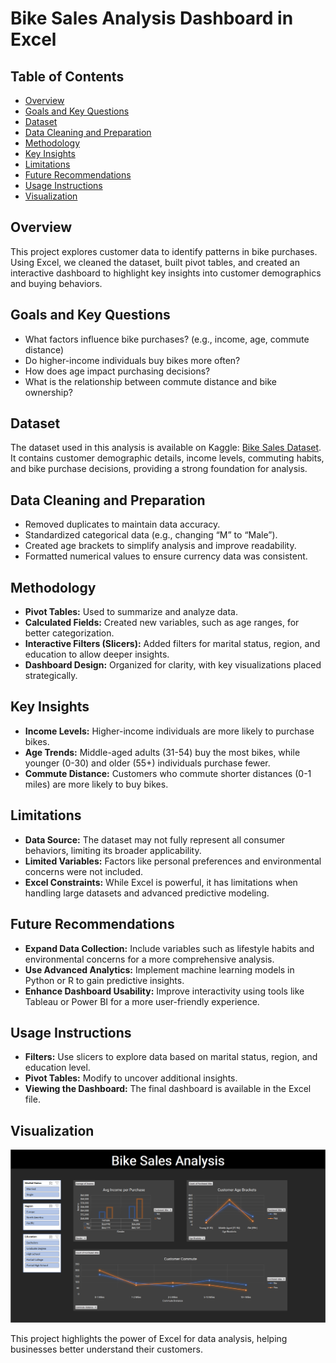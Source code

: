 # Bike Sales Analysis Dashboard in Excel

## Table of Contents

- [Overview](#overview)
- [Goals and Key Questions](#goals-and-key-questions)
- [Dataset](#dataset)
- [Data Cleaning and Preparation](#data-cleaning-and-preparation)
- [Methodology](#methodology)
- [Key Insights](#key-insights)
- [Limitations](#limitations)
- [Future Recommendations](#future-recommendations)
- [Usage Instructions](#usage-instructions)
- [Visualization](#visualization)

## **Overview**

This project explores customer data to identify patterns in bike purchases. Using Excel, we cleaned the dataset, built pivot tables, and created an interactive dashboard to highlight key insights into customer demographics and buying behaviors.

## **Goals and Key Questions**

- What factors influence bike purchases? (e.g., income, age, commute distance)
- Do higher-income individuals buy bikes more often?
- How does age impact purchasing decisions?
- What is the relationship between commute distance and bike ownership?

## **Dataset**

The dataset used in this analysis is available on Kaggle: [Bike Sales Dataset](https://www.kaggle.com/datasets/ahmedmohamedibrahim1/bike-sales-dataset). It contains customer demographic details, income levels, commuting habits, and bike purchase decisions, providing a strong foundation for analysis.

## **Data Cleaning and Preparation**

- Removed duplicates to maintain data accuracy.
- Standardized categorical data (e.g., changing “M” to “Male”).
- Created age brackets to simplify analysis and improve readability.
- Formatted numerical values to ensure currency data was consistent.

## **Methodology**

- **Pivot Tables:** Used to summarize and analyze data.
- **Calculated Fields:** Created new variables, such as age ranges, for better categorization.
- **Interactive Filters (Slicers):** Added filters for marital status, region, and education to allow deeper insights.
- **Dashboard Design:** Organized for clarity, with key visualizations placed strategically.

## **Key Insights**

- **Income Levels:** Higher-income individuals are more likely to purchase bikes.
- **Age Trends:** Middle-aged adults (31-54) buy the most bikes, while younger (0-30) and older (55+) individuals purchase fewer.
- **Commute Distance:** Customers who commute shorter distances (0-1 miles) are more likely to buy bikes.

## **Limitations**

- **Data Source:** The dataset may not fully represent all consumer behaviors, limiting its broader applicability.
- **Limited Variables:** Factors like personal preferences and environmental concerns were not included.
- **Excel Constraints:** While Excel is powerful, it has limitations when handling large datasets and advanced predictive modeling.

## **Future Recommendations**

- **Expand Data Collection:** Include variables such as lifestyle habits and environmental concerns for a more comprehensive analysis.
- **Use Advanced Analytics:** Implement machine learning models in Python or R to gain predictive insights.
- **Enhance Dashboard Usability:** Improve interactivity using tools like Tableau or Power BI for a more user-friendly experience.

## **Usage Instructions**

- **Filters:** Use slicers to explore data based on marital status, region, and education level.
- **Pivot Tables:** Modify to uncover additional insights.
- **Viewing the Dashboard:** The final dashboard is available in the Excel file.

## **Visualization**

![Bike Sales Analysis Dashboard.png](https://github.com/ndomah1/Bike-Sales-Analysis-Dashboard-in-Excel/blob/main/dashboard.png)

This project highlights the power of Excel for data analysis, helping businesses better understand their customers.
